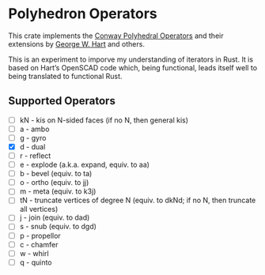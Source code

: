 # Polyhedron Operators

This crate implements the [Conway Polyhedral
Operators](http://en.wikipedia.org/wiki/Conway_polyhedron_notation)
and their extensions by [George W. Hart](http://www.georgehart.com/)
and others. 

This is an experiment to imporve my understanding of iterators
in Rust. It is based on Hart’s OpenSCAD code which, being
functional, leads itself well to being translated to functional Rust.

## Supported Operators

- [ ] kN - kis on N-sided faces (if no N, then general kis)
- [ ] a - ambo
- [ ] g - gyro
- [x] d - dual
- [ ] r - reflect
- [ ] e - explode (a.k.a. expand, equiv. to aa)
- [ ] b - bevel (equiv. to ta)
- [ ] o - ortho (equiv. to jj)
- [ ] m - meta (equiv. to k3j)
- [ ] tN - truncate vertices of degree N (equiv. to dkNd; if no N, then truncate all vertices)
- [ ] j - join (equiv. to dad)
- [ ] s - snub (equiv. to dgd)
- [ ] p - propellor
- [ ] c - chamfer
- [ ] w - whirl
- [ ] q - quinto
